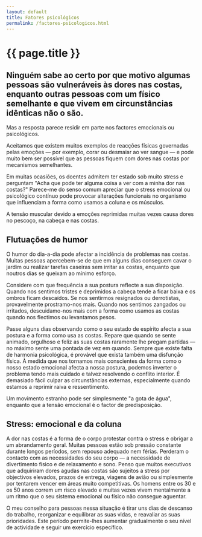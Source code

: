 ```yaml
---
layout: default
title: Fatores psicológicos
permalink: /factores-psicologicos.html
---
```


# {{ page.title }}

## Ninguém sabe ao certo por que motivo algumas pessoas são vulneráveis às dores nas costas, enquanto outras pessoas com um físico semelhante e que vivem em circunstâncias idênticas não o são.

Mas a resposta parece residir em parte nos factores emocionais ou psicológicos.

Aceitamos que existem muitos exemplos de reacções físicas governadas pelas emoções — por exemplo, corar ou desmaiar ao ver sangue — e pode muito bem ser possível que as pessoas fiquem com dores nas costas por mecanismos semelhantes.

Em muitas ocasiões, os doentes admitem ter estado sob muito stress e perguntam "Acha que pode ter alguma coisa a ver com a minha dor nas costas?" Parece-me do senso comum apreciar que o stress emocional ou psicológico contínuo pode provocar alterações funcionais no organismo que influenciam a forma como usamos a coluna e os músculos.

A tensão muscular devido a emoções reprimidas muitas vezes causa dores no pescoço, na cabeça e nas costas.

## Flutuações de humor

O humor do dia-a-dia pode afectar a incidência de problemas nas costas. Muitas pessoas apercebem-se de que em alguns dias conseguem cavar o jardim ou realizar tarefas caseiras sem irritar as costas, enquanto que noutros dias se queixam ao mínimo esforço.

Considere com que frequência a sua postura reflecte a sua disposição. Quando nos sentimos tristes e deprimidos a cabeça tende a ficar baixa e os ombros ficam descaídos. Se nos sentirmos resignados ou derrotistas, provavelmente prostramo-nos mais. Quando nos sentimos zangados ou irritados, descuidamo-nos mais com a forma como usamos as costas quando nos flectimos ou levantamos pesos.

Passe alguns dias observando como o seu estado de espírito afecta a sua postura e a forma como usa as costas. Repare que quando se sente animado, orgulhoso e feliz as suas costas raramente lhe pregam partidas — no máximo sente uma pontada de vez em quando. Sempre que existe falta de harmonia psicológica, é provável que exista também uma disfunção física. À medida que nos tornamos mais conscientes da forma como o nosso estado emocional afecta a nossa postura, podemos inverter o problema tendo mais cuidado e talvez resolvendo o conflito interior. É demasiado fácil culpar as circunstâncias externas, especialmente quando estamos a reprimir raiva e ressentimento.

Um movimento estranho pode ser simplesmente "a gota de água", enquanto que a tensão emocional é o factor de predisposição.

## Stress: emocional e da coluna

A dor nas costas é a forma de o corpo protestar contra o stress e obrigar a um abrandamento geral. Muitas pessoas estão sob pressão constante durante longos períodos, sem repouso adequado nem férias. Perderam o contacto com as necessidades do seu corpo — a necessidade de divertimento físico e de relaxamento e sono. Penso que muitos executivos que adquiriram dores agudas nas costas são sujeitos a stress por objectivos elevados, prazos de entrega, viagens de avião ou simplesmente por tentarem vencer em áreas muito competitivas. Os homens entre os 30 e os 50 anos correm um risco elevado e muitas vezes vivem mentalmente a um ritmo que o seu sistema emocional ou físico não consegue aguentar.

O meu conselho para pessoas nessa situação é tirar uns dias de descanso do trabalho, reorganizar e equilibrar as suas vidas, e reavaliar as suas prioridades. Este período permite-lhes aumentar gradualmente o seu nível de actividade e seguir um exercício específico.
